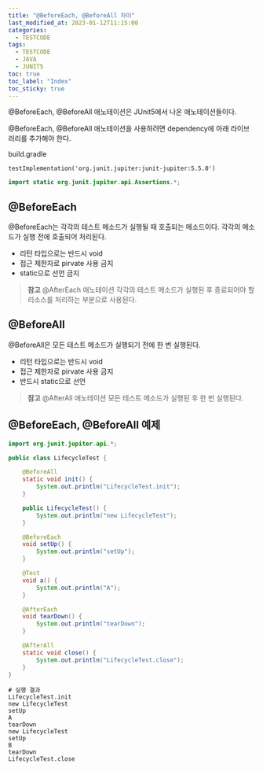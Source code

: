 ```yaml
---
title: "@BeforeEach, @BeforeAll 차이"
last_modified_at: 2023-01-12T11:15:00
categories:
  - TESTCODE
tags:
  - TESTCODE
  - JAVA
  - JUNIT5
toc: true
toc_label: "Index"
toc_sticky: true
---
```


@BeforeEach, @BeforeAll 애노테이션은 JUnit5에서 나온 애노테이션들이다.

@BeforeEach, @BeforeAll 애노테이션을 사용하려면 dependency에 아래 라이브러리를 추가해야 한다.

build.gradle

```
testImplementation('org.junit.jupiter:junit-jupiter:5.5.0')
```

```java
import static org.junit.jupiter.api.Assertions.*;
```

## @BeforeEach

@BeforeEach는 각각의 테스트 메소드가 실행될 때 호출되는 메소드이다. 각각의 메소드가 실행 전에 호출되어 처리된다.

- 리턴 타입으로는 반드시 void
- 접근 제한자로 pirvate 사용 금지
- static으로 선언 금지

> **참고** @AfterEach 애노테이션
각각의 테스트 메소드가 실행된 후 종료되어야 할 리소스를 처리하는 부분으로 사용된다.
> 

## @BeforeAll

@BeforeAll은 모든 테스트 메소드가 실행되기 전에 한 번 실행된다.

- 리턴 타입으로는 반드시 void
- 접근 제한자로 pirvate 사용 금지
- 반드시 static으로 선언

> **참고** @AfterAll 애노테이션
모든 테스트 메소드가 실행된 후 한 번 실행된다.
> 

## @BeforeEach, @BeforeAll 예제

```java
import org.junit.jupiter.api.*;

public class LifecycleTest {

    @BeforeAll
    static void init() {
        System.out.println("LifecycleTest.init");
    }

    public LifecycleTest() {
        System.out.println("new LifecycleTest");
    }

    @BeforeEach
    void setUp() {
        System.out.println("setUp");
    }

    @Test
    void a() {
        System.out.println("A");
    }

    @AfterEach
    void tearDown() {
        System.out.println("tearDown");
    }

    @AfterAll
    static void close() {
        System.out.println("LifecycleTest.close");
    }
}
```

```
# 실행 결과
LifecycleTest.init
new LifecycleTest
setUp
A
tearDown
new LifecycleTest
setUp
B
tearDown
LifecycleTest.close
```